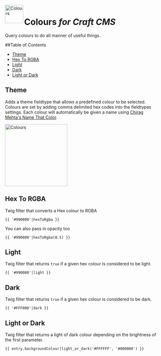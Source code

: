 <img src="http://i.imgur.com/PEWaWLJ.png" alt="Colours" align="left" height="60" />

# Colours *for Craft CMS*

Query colours to do all manner of useful things.

##Table of Contents

- [Theme](#theme)
- [Hex To RGBA](#hex-to-rgba)
- [Light](#light)
- [Dark](#dark)
- [Light or Dark](#light-or-dark)

## Theme

Adds a theme fieldtype that allows a predefined colour to be selected. Colours are set by adding comma delimited hex codes into the fieldtypes settings. Each colour will automatically be given a name using [Chirag Mehta's Name That Color](http://chir.ag/projects/ntc).

<img src="http://i.imgur.com/qUK6tod.jpg" alt="Colours" height="205" />  

## Hex To RGBA

Twig filter that converts a Hex colour to RGBA

```
{{ '#990000'|hexToRgba }}
```

You can also pass in opacity too

```
{{ '#990000'|hexToRgba(0.5) }}
```

## Light

Twig filter that returns ```true``` if a given hex colour is considered to be light.

```
{{ '#990000'|light }}
```

## Dark

Twig filter that returns ```true``` if a given hex colour is considered to be dark.

```
{{ '#FFF000'|dark }}
```

## Light or Dark

Twig filter that returns a light of dark colour depending on the brightness of the first parameter.

```
{{ entry.backgroundColour|light_or_dark('#FFFFFF', '#000000') }}
```
